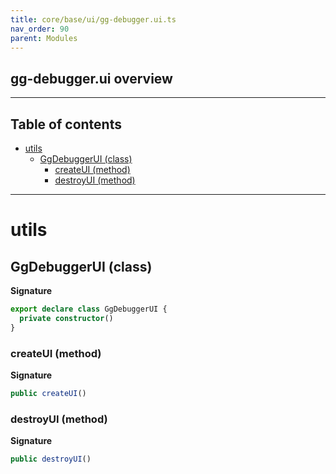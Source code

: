 ```yaml
---
title: core/base/ui/gg-debugger.ui.ts
nav_order: 90
parent: Modules
---
```


## gg-debugger.ui overview

---

<h2 class="text-delta">Table of contents</h2>

- [utils](#utils)
  - [GgDebuggerUI (class)](#ggdebuggerui-class)
    - [createUI (method)](#createui-method)
    - [destroyUI (method)](#destroyui-method)

---

# utils

## GgDebuggerUI (class)

**Signature**

```ts
export declare class GgDebuggerUI {
  private constructor()
}
```

### createUI (method)

**Signature**

```ts
public createUI()
```

### destroyUI (method)

**Signature**

```ts
public destroyUI()
```
